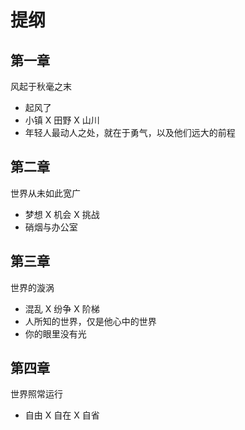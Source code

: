# 提纲

## 第一章
风起于秋毫之末
* 起风了
* 小镇 X 田野 X 山川
* 年轻人最动人之处，就在于勇气，以及他们远大的前程

## 第二章
世界从未如此宽广
* 梦想 X 机会 X 挑战
* 硝烟与办公室


## 第三章
世界的漩涡
* 混乱 X 纷争 X 阶梯
* 人所知的世界，仅是他心中的世界
* 你的眼里没有光

## 第四章
世界照常运行
* 自由 X 自在 X 自省




